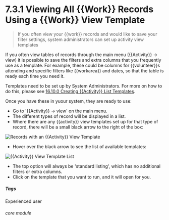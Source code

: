 # 7.3.1  <i class="fas fa-hammer"></i>  Viewing All {{Work}} Records Using a {{Work}} View Template

> If you often view your {{work}} records and would like to save your filter settings, system administrators can set up activity view templates



If you often view tables of records through the main menu ({{Activity}} -> view) it is possible to save the filters and extra columns that you frequently use as a template.  For example, these could be columns for {{volunteer}}s attending and specific filters like {{workarea}} and dates, so that the table is ready each time you need it. 

Templates need to be set up by System Administrators. For more on how to do this, please see [16.10.0 Creating {{Activity}} List Templates](/help/index/p/16.10.0).

Once you have these in yuour system, they are ready to use:
- Go to '{{Activity}} -> view' on the main menu. 
- The different types of record will be displayed in a list.
- Where there are any {{activity}} view templates set up for that type of record, there will be a small black arrow to the right of the box:

![Records with an {{Activity}} View Template](7.3.1a.png)

- Hover over the black arrow to see the list of available templates:

![{{Activity}} View Template List](7.3.1b.png)

- The top option will always be 'standard listing', which has no additional filters or extra columns.
- Click on the template that you want to run, and it will open for you.


##### Tags
Experienced user

###### core module
